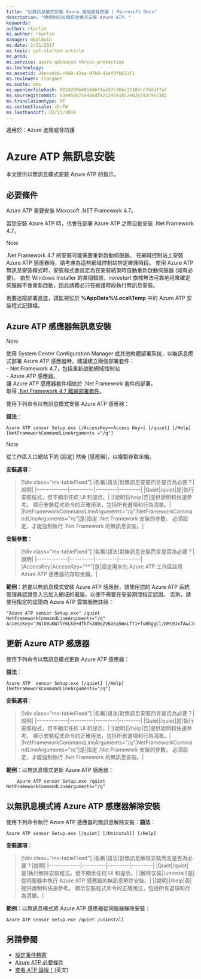 ```yaml
---
title: "以無訊息模式安裝 Azure 進階威脅防護 | Microsoft Docs"
description: "說明如何以無訊息模式安裝 Azure ATP。"
keywords: 
author: rkarlin
ms.author: rkarlin
manager: mbaldwin
ms.date: 2/21/2017
ms.topic: get-started-article
ms.prod: 
ms.service: azure-advanced-threat-protection
ms.technology: 
ms.assetid: 24eca4c6-c949-42ea-97b9-41ef0fb611f1
ms.reviewer: itargoet
ms.suite: ems
ms.openlocfilehash: 862420fb6914dbf9ee57c36bc21103cc7dddf7af
ms.sourcegitcommit: 03e959b7ce4b6df421297e1872e028793c967302
ms.translationtype: HT
ms.contentlocale: zh-TW
ms.lasthandoff: 02/21/2018
---
```

適用於：Azure 進階威脅防護


# <a name="azure-atp-silent-installation"></a>Azure ATP 無訊息安裝
本文提供以無訊息模式安裝 Azure ATP 的指示。

## <a name="prerequisites"></a>必要條件

Azure ATP 需要安裝 Microsoft .NET Framework 4.7。 

當您安裝 Azure ATP 時，也會在部署 Azure ATP 之際自動安裝 .Net Framework 4.7。

> [!Note] 
> .Net Framework 4.7 的安裝可能需要重新啟動伺服器。 在網域控制站上安裝 Azure ATP 感應器時，請考慮為這些網域控制站排定維護時段。
使用 Azure ATP 無訊息安裝模式時，安裝程式會設定為在安裝結束時自動重新啟動伺服器 (如有必要)。 由於 Windows Installer 的某個錯誤，*norestart* 旗標無法可靠地用來確定伺服器不會重新啟動，因此請務必只在維護時段執行無訊息安裝。

若要追蹤部署進度，請監視位於 **%AppData%\Local\Temp** 中的 Azure ATP 安裝程式記錄檔。



## <a name="azure-atp-sensor-silent-installation"></a>Azure ATP 感應器無訊息安裝

> [!NOTE]
> 使用 System Center Configuration Manager 或其他軟體部署系統，以無訊息模式部署 Azure ATP 感應器時，建議建立兩個部署套件：</br>- Net Framework 4.7，包括重新啟動網域控制站</br>- Azure ATP 感應器。 </br>讓 Azure ATP 感應器套件相依於 .Net Framework 套件的部署。 </br>取得 [.Net Framework 4.7 離線部署套件](https://www.microsoft.com/download/details.aspx?id=49982)。 


使用下列命令以無訊息模式安裝 Azure ATP 感應器：

**語法**：

    Azure ATP sensor Setup.exe [/AccessKey=<Access Key>] [/quiet] [/Help] [NetFrameworkCommandLineArguments ="/q"] 
   

> [!NOTE]
> 從工作區入口網站下的 [設定] 然後 [感應器]，以複製存取金鑰。


**安裝選項**：

> [!div class="mx-tableFixed"]
|名稱|語法|對無訊息安裝而言是否為必要？|說明|
|-------------|----------|---------|---------|
|Quiet|/quiet|是|執行安裝程式，但不顯示任何 UI 和提示。|
|[說明]|/help|否|提供說明和快速參考。 顯示安裝程式命令的正確用法，包括所有選項和行為清單。|
|NetFrameworkCommandLineArguments="/q"|NetFrameworkCommandLineArguments="/q"|是|指定 .Net Framework 安裝的參數。 必須設定，才能強制執行 .Net Framework 的無訊息安裝。|

**安裝參數**：

> [!div class="mx-tableFixed"]
|名稱|語法|對無訊息安裝而言是否為必要？|說明|
|-------------|----------|---------|---------|
|AccessKey|AccessKey="**"|是|設定用來向 Azure ATP 工作區註冊 Azure ATP 感應器的存取金鑰。|

**範例**：若要以無訊息模式安裝 Azure ATP 感應器，請使用您的 Azure ATP 系統管理員認證登入已加入網域的電腦，以便不需要在安裝期間指定認證。 否則，請使用指定的認證向 Azure ATP 雲端服務註冊：

    "Azure ATP sensor Setup.exe" /quiet NetFrameworkCommandLineArguments="/q" 
    AccessKey="3WlO0uKW7lY6Lk0+dfkfkJQ0qZV6aSq5WxLf71+fuBhggCl/BMs9JxfAwi7oy9vYGviazUS1EPpzte7z8s4grw==" 
    

## <a name="update-the-azure-atp-sensor"></a>更新 Azure ATP 感應器

使用下列命令以無訊息模式更新 Azure ATP 感應器：

**語法**：

    Azure ATP  sensor Setup.exe [/quiet] [/Help] [NetFrameworkCommandLineArguments="/q"]


**安裝選項**：

> [!div class="mx-tableFixed"]
|名稱|語法|對無訊息安裝而言是否為必要？|說明|
|-------------|----------|---------|---------|
|Quiet|/quiet|是|執行安裝程式，但不顯示任何 UI 和提示。|
|[說明]|/help|否|提供說明和快速參考。 顯示安裝程式命令的正確用法，包括所有選項和行為清單。|
|NetFrameworkCommandLineArguments="/q"|NetFrameworkCommandLineArguments="/q"|是|指定 .Net Framework 安裝的參數。 必須設定，才能強制執行 .Net Framework 的無訊息安裝。|


**範例**：以無訊息模式更新 Azure ATP 感應器：

        Azure ATP sensor Setup.exe /quiet NetFrameworkCommandLineArguments="/q"

## <a name="uninstall-the-azure-atp-sensor-silently"></a>以無訊息模式將 Azure ATP 感應器解除安裝

使用下列命令執行 Azure ATP 感應器的無訊息解除安裝：**語法**：

    Azure ATP sensor Setup.exe [/quiet] [/Uninstall] [/Help]
    
**安裝選項**：

> [!div class="mx-tableFixed"]
|名稱|語法|對無訊息解除安裝而言是否為必要？|說明|
|-------------|----------|---------|---------|
|Quiet|/quiet|是|執行解除安裝程式，但不顯示任何 UI 和提示。|
|解除安裝|/uninstall|是|從伺服器中執行 Azure ATP 感應器的無訊息解除安裝。|
|[說明]|/help|否|提供說明和快速參考。 顯示安裝程式命令的正確用法，包括所有選項和行為清單。|

**範例**：以無訊息模式將 Azure ATP 感應器從伺服器解除安裝：


    Azure ATP sensor Setup.exe /quiet /uninstall
    



## <a name="see-also"></a>另請參閱

- [設定事件轉寄](configure-event-forwarding.md)
- [Azure ATP 必要條件](atp-prerequisites.md)
- [查看 ATP 論壇！](https://aka.ms/azureatpcommunity)\(英文\)